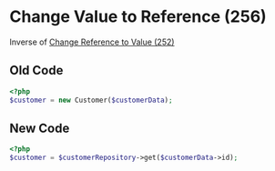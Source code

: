 # Change Value to Reference (256)

Inverse of [Change Reference to Value (252)](252_-_Change_Reference_to_Value.md)

## Old Code

```php
<?php
$customer = new Customer($customerData);
```

## New Code

```php
<?php
$customer = $customerRepository->get($customerData->id);
```